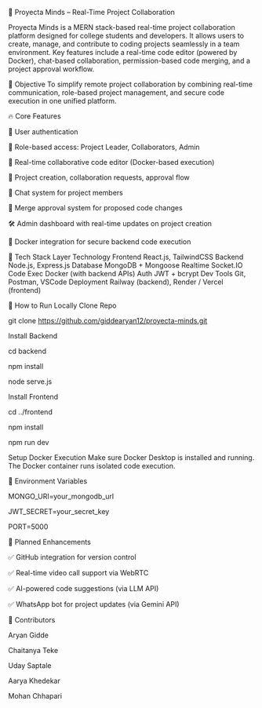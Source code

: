 📘 Proyecta Minds – Real-Time Project Collaboration


Proyecta Minds is a MERN stack-based real-time project collaboration platform designed for college students and developers. It allows users to create, manage, and contribute to coding projects seamlessly in a team environment. Key features include a real-time code editor (powered by Docker), chat-based collaboration, permission-based code merging, and a project approval workflow.

🎯 Objective
To simplify remote project collaboration by combining real-time communication, role-based project management, and secure code execution in one unified platform.


🔥 Core Features

🔐 User authentication

👥 Role-based access: Project Leader, Collaborators, Admin

🧠 Real-time collaborative code editor (Docker-based execution)

📂 Project creation, collaboration requests, approval flow

💬 Chat system for project members

🔄 Merge approval system for proposed code changes

🛠 Admin dashboard with real-time updates on project creation

🧾 Docker integration for secure backend code execution


🧱 Tech Stack
Layer	Technology
Frontend	React.js, TailwindCSS
Backend	Node.js, Express.js
Database	MongoDB + Mongoose
Realtime	Socket.IO
Code Exec	Docker (with backend APIs)
Auth	JWT + bcrypt
Dev Tools	Git, Postman, VSCode
Deployment	Railway (backend), Render / Vercel (frontend)

🧪 How to Run Locally
Clone Repo

git clone https://github.com/giddearyan12/proyecta-minds.git


Install Backend

cd backend

npm install

node serve.js



Install Frontend

cd ../frontend

npm install

npm run dev


Setup Docker Execution
Make sure Docker Desktop is installed and running. The Docker container runs isolated code execution.


🔐 Environment Variables

MONGO_URI=your_mongodb_url

JWT_SECRET=your_secret_key

PORT=5000


🧠 Planned Enhancements

✅ GitHub integration for version control

✅ Real-time video call support via WebRTC

✅ AI-powered code suggestions (via LLM API)

✅ WhatsApp bot for project updates (via Gemini API)


👥 Contributors

Aryan Gidde 

Chaitanya Teke

Uday Saptale

Aarya Khedekar

Mohan Chhapari
